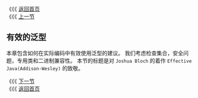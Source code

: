 《《《 [返回首页](../README.md)       <br/>
《《《 [上一节](../ch07/06_Reflecting_Generic_Types.md)

## 有效的泛型

本章包含如何在实际编码中有效使用泛型的建议。 我们考虑检查集合，安全问题，专用类和二进制兼容性。 本节的标题是对 `Joshua Bloch` 的着作 `Effective Java(Addison-Wesley)` 的致敬。

《《《 [下一节](01_Take_Care_when_Callin_Legacy_Code.md)      <br/>
《《《 [返回首页](../README.md)